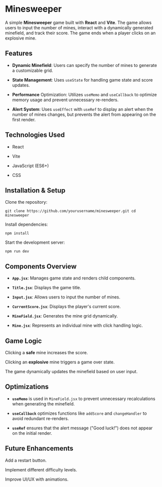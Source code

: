 # Minesweeper

A simple **Minesweeper** game built with **React** and **Vite**. The game allows users to input the number of mines, interact with a dynamically generated minefield, and track their score. The game ends when a player clicks on an explosive mine.

## Features

- **Dynamic Minefield**: Users can specify the number of mines to generate a customizable grid.

- **State Management**: Uses  `useState` for handling game state and score updates.

- **Performance** Optimization: Utilizes `useMemo` and `useCallback` to optimize memory usage and prevent unnecessary re-renders.

- **Alert System**: Uses `useEffect` with `useRef` to display an alert when the number of mines changes, but prevents the alert from appearing on the first render.

## Technologies Used

- React

- Vite

- JavaScript (ES6+)

- CSS

## Installation & Setup

Clone the repository:

`git clone https://github.com/yourusername/minesweeper.git
cd minesweeper`

Install dependencies:

`npm install`

Start the development server:

`npm run dev`

## Components Overview

- **`App.jsx`**: Manages game state and renders child components.

- **`Title.jsx`**: Displays the game title.

- **`Input.jsx`**: Allows users to input the number of mines.

- **`CurrentScore.jsx`**: Displays the player's current score.

- **`MineField.jsx`**: Generates the mine grid dynamically.

- **`Mine.jsx`**: Represents an individual mine with click handling logic.

## Game Logic

Clicking a **safe** mine increases the score.

Clicking an **explosive** mine triggers a game over state.

The game dynamically updates the minefield based on user input.

## Optimizations

- **`useMemo`** is used in `MineField.jsx` to prevent unnecessary recalculations when generating the minefield.

- **`useCallback`** optimizes functions like `addScore` and `changeHandler` to avoid redundant re-renders.

- **`useRef`** ensures that the alert message ("Good luck!") does not appear on the initial render.

## Future Enhancements

Add a restart button.

Implement different difficulty levels.

Improve UI/UX with animations.
